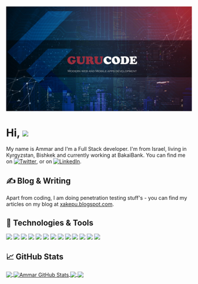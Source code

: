 <!-- More info, tips and tricks for making GitHub Profile README can be found in my article at https://towardsdatascience.com/build-a-stunning-readme-for-your-github-profile-9b80434fe5d7 -->

[![Header](assets/profile_bg.jpg "Header")](https://xakepu.blogspot.com/)

# Hi, <img src="https://raw.githubusercontent.com/MartinHeinz/MartinHeinz/master/wave.gif" width="30px">

My name is Ammar and I'm a Full Stack developer. I'm from Israel, living in Kyrgyzstan, Bishkek and currently working at BakaiBank. You can find me on [![Twitter][1.2]][1], or on [![LinkedIn][3.2]][3].

## &#x270d; Blog & Writing

Apart from coding, I am doing penetration testing stuff's - you can find my articles on my blog at [xakepu.blogspot.com](https://xakepu.blogspot.com/).

## 🔧 Technologies & Tools
![](https://img.shields.io/badge/OS-Linux-informational?style=flat&logo=linux&logoColor=white&color=blueviolet)
![](https://img.shields.io/badge/Editor-VSCode-Informational?style=flat&logo=visual-studio-code&logoColor=white&color=blueviolet)
![](https://img.shields.io/badge/Code-Python-informational?style=flat&logo=python&logoColor=white&color=blueviolet)
![](https://img.shields.io/badge/Code-JavaScript-informational?style=flat&logo=javascript&logoColor=white&color=blueviolet)
![](https://img.shields.io/badge/Code-TypeScript-informational?style=flat&logo=typescript&logoColor=white&color=blueviolet)
![](https://img.shields.io/badge/Code-Dart-informational?style=flat&logo=dart&logoColor=white&color=blueviolet)
![](https://img.shields.io/badge/Code-Flutter-informational?style=flat&logo=flutter&logoColor=white&color=blueviolet)
![](https://img.shields.io/badge/Code-Angular-informational?style=flat&logo=angular&logoColor=white&color=blueviolet)
![](https://img.shields.io/badge/Shell-Bash-informational?style=flat&logo=gnu-bash&logoColor=white&color=blueviolet)
![](https://img.shields.io/badge/Tools-PostgreSQL-informational?style=flat&logo=postgresql&logoColor=white&color=blueviolet)
![](https://img.shields.io/badge/Tools-Mongodb-informational?style=flat&logo=mongodb&logoColor=white&color=blueviolet)
![](https://img.shields.io/badge/Tools-Docker-informational?style=flat&logo=docker&logoColor=white&color=blueviolet)
![](https://img.shields.io/badge/Cloud-Firebase-informational?style=flat&logo=firebase&logoColor=white&color=blueviolet)

## &#x1f4c8; GitHub Stats

<a href="https://github.com/gurucodee/gurucodee">
  <img align="center" src="https://github-readme-stats.vercel.app/api/top-langs/?username=gurucodee&hide=java,html&title_color=ffffff&text_color=c9cacc&icon_color=blueviolet&bg_color=1d1f21" />
</a>
<a href="https://github.com/gurucodee/gurucodee">
  <img align="center" src="https://github-readme-stats.vercel.app/api?username=gurucodee&show_icons=true&line_height=27&count_private=true&title_color=ffffff&text_color=c9cacc&icon_color=blueviolet&bg_color=1d1f21" alt="Ammar GitHub Stats" />
</a>

<a href="https://github.com/gurucodee/NazarNews">
  <img align="center" src="https://github-readme-stats.vercel.app/api/pin/?username=gurucodee&repo=NazarNews&title_color=ffffff&text_color=c9cacc&icon_color=blueviolet&bg_color=1d1f21" />
</a>


<a href="https://github.com/gurucodee/easymp3">
  <img align="center" src="https://github-readme-stats.vercel.app/api/pin/?username=gurucodee&repo=easymp3&title_color=ffffff&text_color=c9cacc&icon_color=blueviolet&bg_color=1d1f21" />
</a>    

<!-- links to social media icons -->

<!-- icons with padding -->

[1.1]: http://i.imgur.com/tXSoThF.png (twitter icon with padding)
[2.1]: http://i.imgur.com/0o48UoR.png (github icon with padding)

<!-- icons without padding -->

[1.2]: http://i.imgur.com/wWzX9uB.png (twitter icon without padding)
[2.2]: http://i.imgur.com/9I6NRUm.png (github icon without padding)
[3.2]: https://raw.githubusercontent.com/MartinHeinz/MartinHeinz/master/linkedin-3-16.png (LinkedIn icon without padding)


<!-- links to your social media accounts -->

[1]: https://twitter.com/pentester11
[2]: https://github.com/gurucodee
[3]: https://www.linkedin.com/in/reznov/


<!-- Resources -->
<!-- Icons: https://simpleicons.org/ -->
<!-- GitHub Stats: https://github.com/anuraghazra/github-readme-stats -->
<!-- Emojis: https://emojipedia.org/emoji/ -->
<!-- HTML Emojis: https://www.fileformat.info/index.htm -->
<!-- Shields: https://shields.io/ -->
<!-- Awesome GitHub Profile README: https://github.com/abhisheknaiidu/awesome-github-profile-readme -->
